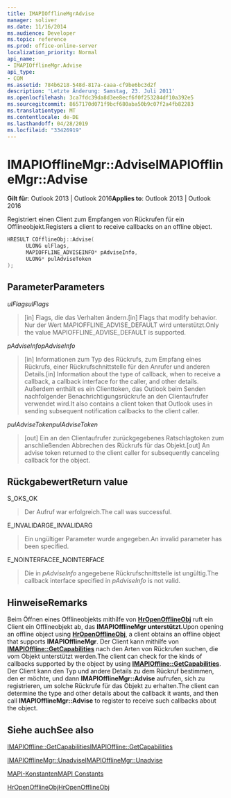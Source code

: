 ```yaml
---
title: IMAPIOfflineMgrAdvise
manager: soliver
ms.date: 11/16/2014
ms.audience: Developer
ms.topic: reference
ms.prod: office-online-server
localization_priority: Normal
api_name:
- IMAPIOfflineMgr.Advise
api_type:
- COM
ms.assetid: 784b6218-548d-817a-caaa-cf9be6bc3d2f
description: 'Letzte Änderung: Samstag, 23. Juli 2011'
ms.openlocfilehash: 3ca7fdc39da8d3ee8ecf6f0f253284df10a392e5
ms.sourcegitcommit: 8657170d071f9bcf680aba50b9c07f2a4fb82283
ms.translationtype: MT
ms.contentlocale: de-DE
ms.lasthandoff: 04/28/2019
ms.locfileid: "33426919"
---
```

# <a name="imapiofflinemgradvise"></a><span data-ttu-id="93d26-103">IMAPIOfflineMgr::Advise</span><span class="sxs-lookup"><span data-stu-id="93d26-103">IMAPIOfflineMgr::Advise</span></span>

  
  
<span data-ttu-id="93d26-104">**Gilt für**: Outlook 2013 | Outlook 2016</span><span class="sxs-lookup"><span data-stu-id="93d26-104">**Applies to**: Outlook 2013 | Outlook 2016</span></span> 
  
<span data-ttu-id="93d26-105">Registriert einen Client zum Empfangen von Rückrufen für ein Offlineobjekt.</span><span class="sxs-lookup"><span data-stu-id="93d26-105">Registers a client to receive callbacks on an offline object.</span></span>
  
```cpp
HRESULT COfflineObj::Advise( 
      ULONG ulFlags, 
      MAPIOFFLINE_ADVISEINFO* pAdviseInfo, 
      ULONG* pulAdviseToken 
);
```

## <a name="parameters"></a><span data-ttu-id="93d26-106">Parameter</span><span class="sxs-lookup"><span data-stu-id="93d26-106">Parameters</span></span>

 <span data-ttu-id="93d26-107">_ulFlags_</span><span class="sxs-lookup"><span data-stu-id="93d26-107">_ulFlags_</span></span>
  
>  <span data-ttu-id="93d26-108">[in] Flags, die das Verhalten ändern.</span><span class="sxs-lookup"><span data-stu-id="93d26-108">[in] Flags that modify behavior.</span></span> <span data-ttu-id="93d26-109">Nur der Wert MAPIOFFLINE_ADVISE_DEFAULT wird unterstützt.</span><span class="sxs-lookup"><span data-stu-id="93d26-109">Only the value MAPIOFFLINE_ADVISE_DEFAULT is supported.</span></span> 
    
 <span data-ttu-id="93d26-110">_pAdviseInfo_</span><span class="sxs-lookup"><span data-stu-id="93d26-110">_pAdviseInfo_</span></span>
  
> <span data-ttu-id="93d26-111">[in] Informationen zum Typ des Rückrufs, zum Empfang eines Rückrufs, einer Rückrufschnittstelle für den Anrufer und anderen Details.</span><span class="sxs-lookup"><span data-stu-id="93d26-111">[in] Information about the type of callback, when to receive a callback, a callback interface for the caller, and other details.</span></span> <span data-ttu-id="93d26-112">Außerdem enthält es ein Clienttoken, das Outlook beim Senden nachfolgender Benachrichtigungsrückrufe an den Clientaufrufer verwendet wird.</span><span class="sxs-lookup"><span data-stu-id="93d26-112">It also contains a client token that Outlook uses in sending subsequent notification callbacks to the client caller.</span></span>
    
 <span data-ttu-id="93d26-113">_pulAdviseToken_</span><span class="sxs-lookup"><span data-stu-id="93d26-113">_pulAdviseToken_</span></span>
  
> <span data-ttu-id="93d26-114">[out] Ein an den Clientaufrufer zurückgegebenes Ratschlagtoken zum anschließenden Abbrechen des Rückrufs für das Objekt.</span><span class="sxs-lookup"><span data-stu-id="93d26-114">[out] An advise token returned to the client caller for subsequently canceling callback for the object.</span></span>
    
## <a name="return-value"></a><span data-ttu-id="93d26-115">Rückgabewert</span><span class="sxs-lookup"><span data-stu-id="93d26-115">Return value</span></span>

<span data-ttu-id="93d26-116">S_OK</span><span class="sxs-lookup"><span data-stu-id="93d26-116">S_OK</span></span>
  
> <span data-ttu-id="93d26-117">Der Aufruf war erfolgreich.</span><span class="sxs-lookup"><span data-stu-id="93d26-117">The call was successful.</span></span>
    
<span data-ttu-id="93d26-118">E_INVALIDARG</span><span class="sxs-lookup"><span data-stu-id="93d26-118">E_INVALIDARG</span></span>
  
> <span data-ttu-id="93d26-119">Ein ungültiger Parameter wurde angegeben.</span><span class="sxs-lookup"><span data-stu-id="93d26-119">An invalid parameter has been specified.</span></span>
    
<span data-ttu-id="93d26-120">E_NOINTERFACE</span><span class="sxs-lookup"><span data-stu-id="93d26-120">E_NOINTERFACE</span></span>
  
> <span data-ttu-id="93d26-121">Die in  *pAdviseInfo*  angegebene Rückrufschnittstelle ist ungültig.</span><span class="sxs-lookup"><span data-stu-id="93d26-121">The callback interface specified in  *pAdviseInfo*  is not valid.</span></span> 
    
## <a name="remarks"></a><span data-ttu-id="93d26-122">Hinweise</span><span class="sxs-lookup"><span data-stu-id="93d26-122">Remarks</span></span>

<span data-ttu-id="93d26-123">Beim Öffnen eines Offlineobjekts mithilfe von **[HrOpenOfflineObj](hropenofflineobj.md)** ruft ein Client ein Offlineobjekt ab, das **IMAPIOfflineMgr unterstützt.**</span><span class="sxs-lookup"><span data-stu-id="93d26-123">Upon opening an offline object using **[HrOpenOfflineObj](hropenofflineobj.md)**, a client obtains an offline object that supports **IMAPIOfflineMgr**.</span></span> <span data-ttu-id="93d26-124">Der Client kann mithilfe von **[IMAPIOffline::GetCapabilities](imapioffline-getcapabilities.md)** nach den Arten von Rückrufen suchen, die vom Objekt unterstützt werden.</span><span class="sxs-lookup"><span data-stu-id="93d26-124">The client can check for the kinds of callbacks supported by the object by using **[IMAPIOffline::GetCapabilities](imapioffline-getcapabilities.md)**.</span></span> <span data-ttu-id="93d26-125">Der Client kann den Typ und andere Details zu dem Rückruf bestimmen, den er möchte, und dann **IMAPIOfflineMgr::Advise** aufrufen, sich zu registrieren, um solche Rückrufe für das Objekt zu erhalten.</span><span class="sxs-lookup"><span data-stu-id="93d26-125">The client can determine the type and other details about the callback it wants, and then call **IMAPIOfflineMgr::Advise** to register to receive such callbacks about the object.</span></span> 
  
## <a name="see-also"></a><span data-ttu-id="93d26-126">Siehe auch</span><span class="sxs-lookup"><span data-stu-id="93d26-126">See also</span></span>



[<span data-ttu-id="93d26-127">IMAPIOffline::GetCapabilities</span><span class="sxs-lookup"><span data-stu-id="93d26-127">IMAPIOffline::GetCapabilities</span></span>](imapioffline-getcapabilities.md)
  
[<span data-ttu-id="93d26-128">IMAPIOfflineMgr::Unadvise</span><span class="sxs-lookup"><span data-stu-id="93d26-128">IMAPIOfflineMgr::Unadvise</span></span>](imapiofflinemgr-unadvise.md)


[<span data-ttu-id="93d26-129">MAPI-Konstanten</span><span class="sxs-lookup"><span data-stu-id="93d26-129">MAPI Constants</span></span>](mapi-constants.md)
  
[<span data-ttu-id="93d26-130">HrOpenOfflineObj</span><span class="sxs-lookup"><span data-stu-id="93d26-130">HrOpenOfflineObj</span></span>](hropenofflineobj.md)

